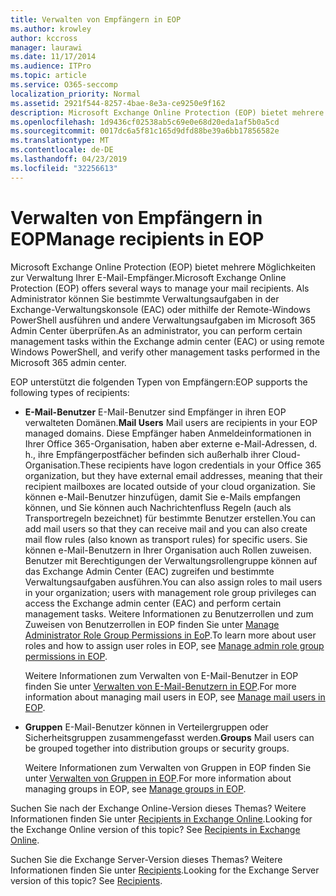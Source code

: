 ```yaml
---
title: Verwalten von Empfängern in EOP
ms.author: krowley
author: kccross
manager: laurawi
ms.date: 11/17/2014
ms.audience: ITPro
ms.topic: article
ms.service: O365-seccomp
localization_priority: Normal
ms.assetid: 2921f544-8257-4bae-8e3a-ce9250e9f162
description: Microsoft Exchange Online Protection (EOP) bietet mehrere Möglichkeiten zur Verwaltung Ihrer E-Mail-Empfänger. Als Administrator können Sie bestimmte Verwaltungsaufgaben in der Exchange-Verwaltungskonsole (EAC) oder mithilfe der Remote-Windows PowerShell ausführen und andere Verwaltungsaufgaben im Microsoft 365 Admin Center überprüfen.
ms.openlocfilehash: 1d9436cf02538ab5c69e0e68d20eda1af5b0a5cd
ms.sourcegitcommit: 0017dc6a5f81c165d9dfd88be39a6bb17856582e
ms.translationtype: MT
ms.contentlocale: de-DE
ms.lasthandoff: 04/23/2019
ms.locfileid: "32256613"
---
```

# <a name="manage-recipients-in-eop"></a><span data-ttu-id="92aa3-104">Verwalten von Empfängern in EOP</span><span class="sxs-lookup"><span data-stu-id="92aa3-104">Manage recipients in EOP</span></span>

<span data-ttu-id="92aa3-105">Microsoft Exchange Online Protection (EOP) bietet mehrere Möglichkeiten zur Verwaltung Ihrer E-Mail-Empfänger.</span><span class="sxs-lookup"><span data-stu-id="92aa3-105">Microsoft Exchange Online Protection (EOP) offers several ways to manage your mail recipients.</span></span> <span data-ttu-id="92aa3-106">Als Administrator können Sie bestimmte Verwaltungsaufgaben in der Exchange-Verwaltungskonsole (EAC) oder mithilfe der Remote-Windows PowerShell ausführen und andere Verwaltungsaufgaben im Microsoft 365 Admin Center überprüfen.</span><span class="sxs-lookup"><span data-stu-id="92aa3-106">As an administrator, you can perform certain management tasks within the Exchange admin center (EAC) or using remote Windows PowerShell, and verify other management tasks performed in the Microsoft 365 admin center.</span></span>
  
<span data-ttu-id="92aa3-107">EOP unterstützt die folgenden Typen von Empfängern:</span><span class="sxs-lookup"><span data-stu-id="92aa3-107">EOP supports the following types of recipients:</span></span>
  
- <span data-ttu-id="92aa3-108">**E-Mail-Benutzer** E-Mail-Benutzer sind Empfänger in ihren EOP verwalteten Domänen.</span><span class="sxs-lookup"><span data-stu-id="92aa3-108">**Mail Users** Mail users are recipients in your EOP managed domains.</span></span> <span data-ttu-id="92aa3-109">Diese Empfänger haben Anmeldeinformationen in Ihrer Office 365-Organisation, haben aber externe e-Mail-Adressen, d. h., ihre Empfängerpostfächer befinden sich außerhalb ihrer Cloud-Organisation.</span><span class="sxs-lookup"><span data-stu-id="92aa3-109">These recipients have logon credentials in your Office 365 organization, but they have external email addresses, meaning that their recipient mailboxes are located outside of your cloud organization.</span></span> <span data-ttu-id="92aa3-110">Sie können e-Mail-Benutzer hinzufügen, damit Sie e-Mails empfangen können, und Sie können auch Nachrichtenfluss Regeln (auch als Transportregeln bezeichnet) für bestimmte Benutzer erstellen.</span><span class="sxs-lookup"><span data-stu-id="92aa3-110">You can add mail users so that they can receive mail and you can also create mail flow rules (also known as transport rules) for specific users.</span></span> <span data-ttu-id="92aa3-111">Sie können e-Mail-Benutzern in Ihrer Organisation auch Rollen zuweisen. Benutzer mit Berechtigungen der Verwaltungsrollengruppe können auf das Exchange Admin Center (EAC) zugreifen und bestimmte Verwaltungsaufgaben ausführen.</span><span class="sxs-lookup"><span data-stu-id="92aa3-111">You can also assign roles to mail users in your organization; users with management role group privileges can access the Exchange admin center (EAC) and perform certain management tasks.</span></span> <span data-ttu-id="92aa3-112">Weitere Informationen zu Benutzerrollen und zum Zuweisen von Benutzerrollen in EOP finden Sie unter [Manage Administrator Role Group Permissions in EoP](manage-admin-role-group-permissions-in-eop.md).</span><span class="sxs-lookup"><span data-stu-id="92aa3-112">To learn more about user roles and how to assign user roles in EOP, see [Manage admin role group permissions in EOP](manage-admin-role-group-permissions-in-eop.md).</span></span>
    
    <span data-ttu-id="92aa3-113">Weitere Informationen zum Verwalten von E-Mail-Benutzer in EOP finden Sie unter [Verwalten von E-Mail-Benutzern in EOP](manage-mail-users-in-eop.md).</span><span class="sxs-lookup"><span data-stu-id="92aa3-113">For more information about managing mail users in EOP, see [Manage mail users in EOP](manage-mail-users-in-eop.md).</span></span>
    
- <span data-ttu-id="92aa3-114">**Gruppen** E-Mail-Benutzer können in Verteilergruppen oder Sicherheitsgruppen zusammengefasst werden.</span><span class="sxs-lookup"><span data-stu-id="92aa3-114">**Groups** Mail users can be grouped together into distribution groups or security groups.</span></span> 
    
    <span data-ttu-id="92aa3-115">Weitere Informationen zum Verwalten von Gruppen in EOP finden Sie unter [Verwalten von Gruppen in EOP](manage-groups-in-eop.md).</span><span class="sxs-lookup"><span data-stu-id="92aa3-115">For more information about managing groups in EOP, see [Manage groups in EOP](manage-groups-in-eop.md).</span></span>
    
<span data-ttu-id="92aa3-p104">Suchen Sie nach der Exchange Online-Version dieses Themas? Weitere Informationen finden Sie unter [Recipients in Exchange Online](http://technet.microsoft.com/library/50d16941-5cd7-435d-8715-e2b69f8410ab.aspx).</span><span class="sxs-lookup"><span data-stu-id="92aa3-p104">Looking for the Exchange Online version of this topic? See [Recipients in Exchange Online](http://technet.microsoft.com/library/50d16941-5cd7-435d-8715-e2b69f8410ab.aspx).</span></span>
  
<span data-ttu-id="92aa3-p105">Suchen Sie die Exchange Server-Version dieses Themas? Weitere Informationen finden Sie unter [Recipients](http://technet.microsoft.com/library/40300ed4-85a5-463d-bb3a-cf787bd44e9d.aspx).</span><span class="sxs-lookup"><span data-stu-id="92aa3-p105">Looking for the Exchange Server version of this topic? See [Recipients](http://technet.microsoft.com/library/40300ed4-85a5-463d-bb3a-cf787bd44e9d.aspx).</span></span>
  

